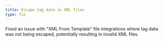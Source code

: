 ```yaml
---
title: Escape tag data in XML files
type: fix
---
```


Fixed an issue with "XML From Template" file integrations where tag data was not being escaped, potentially resulting in invalid XML files.